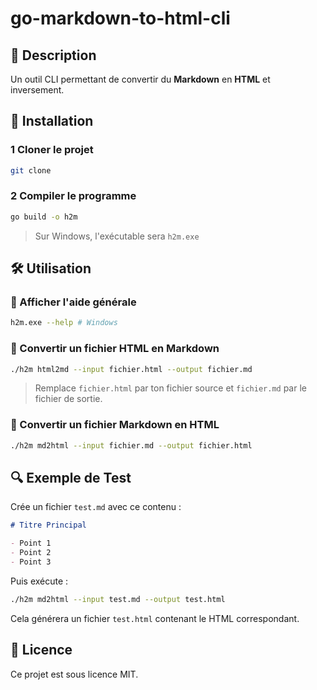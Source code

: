# go-markdown-to-html-cli

## 📌 Description

Un outil CLI permettant de convertir du **Markdown** en **HTML** et inversement.

## 🚀 Installation

### 1️ Cloner le projet

```sh
git clone

```

### 2 Compiler le programme

```sh
go build -o h2m

```

> Sur Windows, l'exécutable sera `h2m.exe`

## 🛠️ Utilisation

### 🔹 Afficher l'aide générale

```sh
h2m.exe --help # Windows

```

### 🔹 Convertir un fichier HTML en Markdown

```sh
./h2m html2md --input fichier.html --output fichier.md

```

> Remplace `fichier.html` par ton fichier source et `fichier.md` par le fichier de sortie.

### 🔹 Convertir un fichier Markdown en HTML

```sh
./h2m md2html --input fichier.md --output fichier.html

```

## 🔍 Exemple de Test

Crée un fichier `test.md` avec ce contenu :

```markdown
# Titre Principal

- Point 1
- Point 2
- Point 3

```

Puis exécute :

```sh
./h2m md2html --input test.md --output test.html

```

Cela générera un fichier `test.html` contenant le HTML correspondant.

## 📜 Licence

Ce projet est sous licence MIT.